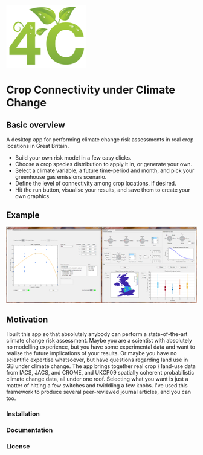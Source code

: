 <p align="left">
  <img width="212" height="166"  src="https://github.com/pskelsey/4C/blob/gh-pages/4CLogo.png">
</p>


# Crop Connectivity under Climate Change

## Basic overview
A desktop app for performing climate change risk assessments in real crop locations in Great Britain. 
* Build your own risk model in a few easy clicks.
* Choose a crop species distribution to apply it in, or generate your own.
* Select a climate variable, a future time-period and month, and pick your greenhouse gas emissions scenario.
* Define the level of connectivity among crop locations, if desired.
* Hit the run button, visualise your results, and save them to create your own graphics. 

## Example
<p align="left">
  <img src="https://github.com/pskelsey/4C/blob/gh-pages/4CApp.png">
</p>


## Motivation
I built this app so that absolutely anybody can perform a state-of-the-art climate change risk assessment. Maybe you are a scientist with absolutely no modelling experience, but you have some experimental data and want to realise the future implications of your results. Or maybe you have no scientific expertise whatsoever, but have questions regarding land use in GB under climate change. The app brings together real crop / land-use data from IACS, JACS, and CROME, and UKCP09 spatially coherent probabilistic climate change data, all under one roof. Selecting what you want is just a matter of hitting a few switches and twiddling a few knobs. I've used this framework to produce several peer-reviewed journal articles, and you can too. 

### Installation


### Documentation


### License
